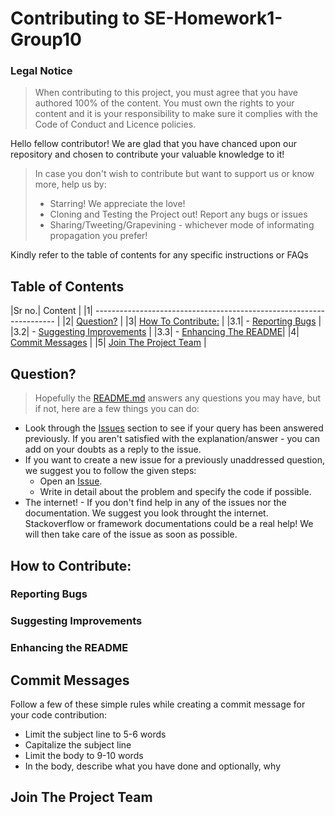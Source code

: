 # Contributing to SE-Homework1-Group10

### Legal Notice 
> When contributing to this project, you must agree that you have authored 100% of the content. You must own the rights to your content and it is your responsibility to make sure it complies with the Code of Conduct and Licence policies.

Hello fellow contributor!
We are glad that you have chanced upon our repository and chosen to contribute your valuable knowledge to it! 

> In case you don't wish to contribute but want to support us or know more, help us by:
> - Starring! We appreciate the love! 
> - Cloning and Testing the Project out! Report any bugs or issues
> - Sharing/Tweeting/Grapevining - whichever mode of informating propagation you prefer!

Kindly refer to the table of contents for any specific instructions or FAQs

## Table of Contents

|Sr no.| Content                                               | 
|1| -------------------------------------------------------------------- |
|2| [Question?](#i-have-a-question)                       | 
|3| [How To Contribute:](#i-want-to-contribute)           | 
|3.1| - [Reporting Bugs](#reporting-bugs)                   | 
|3.2| - [Suggesting Improvements](#suggesting-enhancements) |
|3.3| - [Enhancing The README](#improving-the-documentation)|
|4| [Commit Messages](#commit-messages)                   |
|5| [Join The Project Team](#join-the-project-team)       |


## Question?

> Hopefully the [README.md](https://github.com/boscosylvester-john/se_hw1/blob/main/README.md) answers any questions you may have, but if not, here are a few things you can do:
- Look through the [Issues](https://github.com/boscosylvester-john/se_hw1/issues) section to see if your query has been answered previously. If you aren't satisfied with the explanation/answer - you can add on your doubts as a reply to the issue.
- If you want to create a new issue for a previously unaddressed question, we suggest you to follow the given steps:
    - Open an [Issue](https://github.com/boscosylvester-john/se_hw1/issues/new).
    - Write in detail about the problem and specify the code if possible.
- The internet! - If you don't find help in any of the issues nor the documentation. We suggest you look throught the internet. Stackoverflow or framework documentations could be a real help!
We will then take care of the issue as soon as possible.

## How to Contribute:
### Reporting Bugs

### Suggesting Improvements

### Enhancing the README

## Commit Messages
Follow a few of these simple rules while creating a commit message for your code contribution:
- Limit the subject line to 5-6 words
- Capitalize the subject line
- Limit the body to 9-10 words
- In the body, describe what you have done and optionally, why
## Join The Project Team

